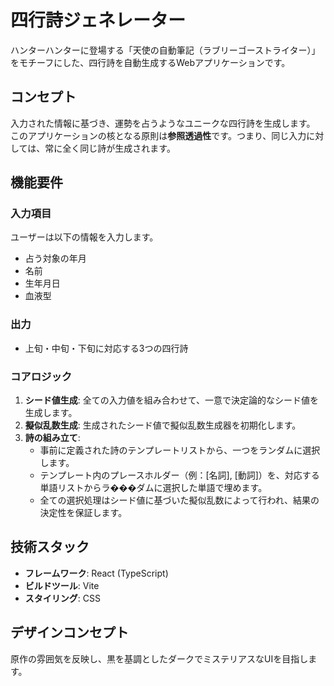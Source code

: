 # 四行詩ジェネレーター

ハンターハンターに登場する「天使の自動筆記（ラブリーゴーストライター）」をモチーフにした、四行詩を自動生成するWebアプリケーションです。

## コンセプト

入力された情報に基づき、運勢を占うようなユニークな四行詩を生成します。
このアプリケーションの核となる原則は**参照透過性**です。つまり、同じ入力に対しては、常に全く同じ詩が生成されます。

## 機能要件

### 入力項目
ユーザーは以下の情報を入力します。
- 占う対象の年月
- 名前
- 生年月日
- 血液型

### 出力
- 上旬・中旬・下旬に対応する3つの四行詩

### コアロジック
1.  **シード値生成**: 全ての入力値を組み合わせて、一意で決定論的なシード値を生成します。
2.  **擬似乱数生成**: 生成されたシード値で擬似乱数生成器を初期化します。
3.  **詩の組み立て**:
    - 事前に定義された詩のテンプレートリストから、一つをランダムに選択します。
    - テンプレート内のプレースホルダー（例：[名詞], [動詞]）を、対応する単語リストからラ���ダムに選択した単語で埋めます。
    - 全ての選択処理はシード値に基づいた擬似乱数によって行われ、結果の決定性を保証します。

## 技術スタック

- **フレームワーク**: React (TypeScript)
- **ビルドツール**: Vite
- **スタイリング**: CSS

## デザインコンセプト

原作の雰囲気を反映し、黒を基調としたダークでミステリアスなUIを目指します。
